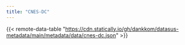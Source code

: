 ```yaml
---
title: "CNES-DC"
---
```


{{< remote-data-table "https://cdn.statically.io/gh/dankkom/datasus-metadata/main/metadata/data/cnes-dc.json" >}}
